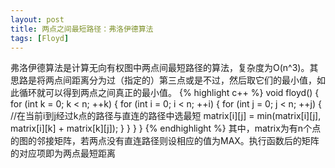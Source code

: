 ```yaml
---
layout: post
title: 两点之间最短路径：弗洛伊德算法
tags: [Floyd]
---
```


弗洛伊德算法是计算无向有权图中两点间最短路径的算法，复杂度为O(n^3)。其思路是将两点间距离分为过（指定的）第三点或是不过，然后取它们的最小值，如此循环就可以得到两点之间真正的最小值。
{% highlight c++ %}
void floyd()
{
    for (int k = 0; k < n; ++k)
    {
        for (int i = 0; i < n; ++i)
        {
            for (int j = 0; j < n; ++j)
            {
                //在当前i到j经过k点的路径与直连的路径中选最短
                matrix[i][j] = min(matrix[i][j], matrix[i][k] + matrix[k][j]);
            }
        }
    }
}
{% endhighlight %}
其中，matrix为有n个点的图的邻接矩阵，若两点没有直连路径则设相应的值为MAX。执行函数后的矩阵的对应项即为两点最短距离

